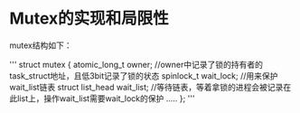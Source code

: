 # Mutex的实现和局限性

mutex结构如下：

'''
struct mutex {
        atomic_long_t    owner;  //owner中记录了锁的持有者的task_struct地址，且低3bit记录了锁的状态
        spinlock_t    wait_lock; //用来保护wait_list链表
        struct list_head   wait_list; //等待链表，等着拿锁的进程会被记录在此list上，操作wait_list需要wait_lock的保护
        .....
};
'''

